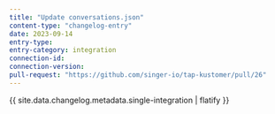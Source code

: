 ```yaml
---
title: "Update conversations.json"
content-type: "changelog-entry"
date: 2023-09-14
entry-type: 
entry-category: integration
connection-id: 
connection-version: 
pull-request: "https://github.com/singer-io/tap-kustomer/pull/26"
---
```

{{ site.data.changelog.metadata.single-integration | flatify }}